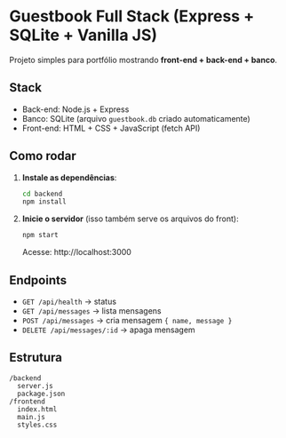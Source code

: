 # Guestbook Full Stack (Express + SQLite + Vanilla JS)

Projeto simples para portfólio mostrando **front-end + back-end + banco**.

## Stack
- Back-end: Node.js + Express
- Banco: SQLite (arquivo `guestbook.db` criado automaticamente)
- Front-end: HTML + CSS + JavaScript (fetch API)

## Como rodar
1. **Instale as dependências**:
   ```bash
   cd backend
   npm install
   ```
2. **Inicie o servidor** (isso também serve os arquivos do front):
   ```bash
   npm start
   ```
   Acesse: http://localhost:3000

## Endpoints
- `GET /api/health` → status
- `GET /api/messages` → lista mensagens
- `POST /api/messages` → cria mensagem `{ name, message }`
- `DELETE /api/messages/:id` → apaga mensagem

## Estrutura
```
/backend
  server.js
  package.json
/frontend
  index.html
  main.js
  styles.css
```

